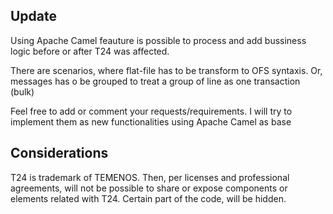 ## Update

Using Apache Camel feauture is possible to process and add bussiness logic before or after T24 was affected. 

There are scenarios, where flat-file has to be transform to OFS syntaxis. Or, messages has o be grouped to treat a group of line as one transaction (bulk)

Feel free to add or comment your requests/requirements. I will try to implement them as new functionalities using Apache Camel as base

## Considerations
T24 is trademark of TEMENOS. Then, per licenses and professional agreements, will not be possible to share or expose components or elements related with T24. Certain part of the code, will be hidden.

